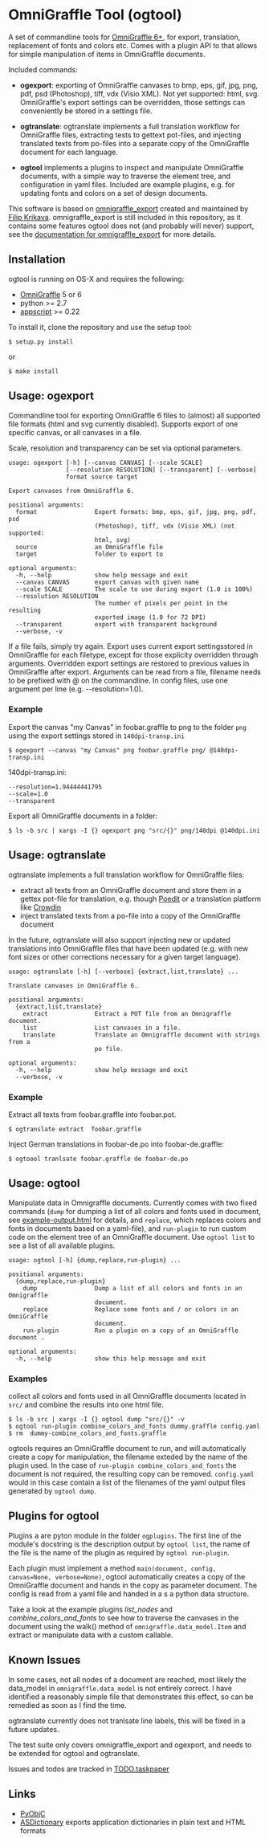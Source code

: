 # OmniGraffle Tool (ogtool)


A set of commandline tools for [OmniGraffle 6+](http://www.omnigroup.com/products/omnigraffle/), for export, translation, replacement of fonts and colors etc. Comes with a plugin API to that allows for simple manipulation of items in OmniGraffle documents.


Included commands:

- **ogexport**: exporting of OmniGraffle canvases to bmp, eps, gif, jpg, png, pdf, psd (Photoshop), tiff, vdx (Visio XML). Not yet supported: html, svg. OmniGraffle's export settings can be overridden, those settings can conveniently be stored in a settings file. 
- **ogtranslate**: ogtranslate implements a full translation workflow for OmniGraffle files, extracting tests to gettext pot-files, and injecting translated texts from po-files into a separate copy of the OmniGraffle document
for each language.

- **ogtool** implements a plugins to inspect and manipulate OmniGraffle documents, with a simple way to traverse the element tree, and configuration in yaml files. Included are example plugins, e.g. for updating fonts and colors on a set of design documents.


This software is based on [omnigraffle_export](https://github.com/fikovnik/omnigraffle-export) created and maintained by [Filip Krikava](https://github.com/fikovnik). omnigraffle_export is still included in this repository, as it contains some features ogtool does not (and probably will never) support, see the [documentation for omnigraffle_export](ommigraffle_export.md) for more details.


## Installation

ogtool is running on OS-X and requires the following: 

-   [OmniGraffle](http://www.omnigroup.com/mailman/archive/omnigraffle-users/2008/004785.html) 5 or 6
-   python \>= 2.7
-   [appscript](http://appscript.sourceforge.net/py-appscript/index.html) \>= 0.22

To install it, clone the repository and use the setup tool:

    $ setup.py install

or

    $ make install



## Usage: ogexport

Commandline tool for exporting OmniGraffle 6 files to (almost) all supported file formats (html and svg currently disabled). Supports export of one specific canvas, or all canvases in a file. 

Scale, resolution and transparency can be set via optional parameters.
    
    usage: ogexport [-h] [--canvas CANVAS] [--scale SCALE]
                    [--resolution RESOLUTION] [--transparent] [--verbose]
                    format source target
    
    Export canvases from OmniGraffle 6.
    
    positional arguments:
      format                Export formats: bmp, eps, gif, jpg, png, pdf, psd
                            (Photoshop), tiff, vdx (Visio XML) (not supported:
                            html, svg)
      source                an OmniGraffle file
      target                folder to export to
    
    optional arguments:
      -h, --help            show help message and exit
      --canvas CANVAS       export canvas with given name
      --scale SCALE         The scale to use during export (1.0 is 100%)
      --resolution RESOLUTION
                            The number of pixels per point in the resulting
                            exported image (1.0 for 72 DPI)
      --transparent         export with transparent background
      --verbose, -v
   
If a file fails, simply try again. Export uses current export settingsstored in OmniGraffle for each filetype, except for those explicity overridden through arguments. Overridden export settings are restored to previous values in OmniGraffle after export. Arguments can be read from a file, filename needs to be prefixed with @ on the commandline. In config files, use one argument per line (e.g. --resolution=1.0).

### Example

Export the canvas "my Canvas" in foobar.graffle to png to the folder `png` using the export settings stored in `140dpi-transp.ini`

    $ ogexport --canvas "my Canvas" png foobar.graffle png/ @140dpi-transp.ini

140dpi-transp.ini:

    --resolution=1.94444441795
    --scale=1.0
    --transparent

Export all OmniGraffle documents in a folder:

    $ ls -b src | xargs -I {} ogexport png "src/{}" png/140dpi @140dpi.ini


## Usage: ogtranslate
  
ogtranslate implements a full translation workflow for OmniGraffle files: 

- extract all texts from an OmniGraffle document and store them in a gettex pot-file for translation, e.g. though [Poedit](http://poedit.net) or a translation platform like [Crowdin](http://crowdin.com)
- inject translated texts from a po-file into a copy of the OmniGraffle document

In the future, ogtranslate will also support injecting new or updated translations into OmniGraffle files that have been updated (e.g. with new font sizes or other corrections necessary for a given target language).


    usage: ogtranslate [-h] [--verbose] {extract,list,translate} ...
    
    Translate canvases in OmniGraffle 6.

    positional arguments:
      {extract,list,translate}
        extract             Extract a POT file from an Omnigraffle document.
        list                List canvases in a file.
        translate           Translate an Omnigraffle document with strings from a
                            po file.

    optional arguments:
      -h, --help            show help message and exit
      --verbose, -v


### Example

Extract all texts from foobar.graffle into foobar.pot.

    $ ogtranslate extract  foobar.graffle

Inject German translations in foobar-de.po into foobar-de.graffle:

    $ ogtoool tranlsate foobar.graffle de foobar-de.po


## Usage: ogtool

Manipulate data in Omnigraffle documents. Currently comes with two fixed commands (`dump` for dumping a list of all colors and fonts used in document, see [example-output.html](example-output.html) for details, and `replace`, which replaces colors and fonts in documents based on a yaml-file), and `run-plugin` to run custom code on the element tree of an OmniGraffle document. Use `ogtool list` to see a list of all available plugins.

    usage: ogtool [-h] {dump,replace,run-plugin} ...
    
    positional arguments:
      {dump,replace,run-plugin}
        dump                Dump a list of all colors and fonts in an Omnigraffle
                            document.
        replace             Replace some fonts and / or colors in an OmniGraffle
                            document.
        run-plugin          Run a plugin on a copy of an OmniGraffle document .
    
    optional arguments:
      -h, --help            show this help message and exit


### Examples

collect all colors and fonts used in all OmniGraffle documents located in `src/` and combine the results into one html file.

    $ ls -b src | xargs -I {} ogtool dump "src/{}" -v
    $ ogtool run-plugin combine_colors_and_fonts dummy.graffle config.yaml
    $ rm  dummy-combine_colors_and_fonts.graffle

ogtools requires an OmniGraffle document to run, and will automatically create a copy for manipulation, the filename exteded by the name of the plugin used. In the case of `run-plugin combine_colors_and_fonts` the document is not required, the resulting copy can be removed. `config.yaml` would in this case contain a list of the filenames of the yaml output files generated by `ogtool dump`. 


## Plugins for ogtool

Plugins a are pyton module in the folder `ogplugins`. The first line of the module's docstring is the description output by `ogtool list`, the name of the file is the name of the plugin as required by `ogtool run-plugin`. 

Each plugin must implement a method `main(document, config, canvas=None, verbose=None)`, ogtool automatically creates a copy of the OmniGraffle document and hands in the copy as parameter document. The config is read from a yaml file and handed in a s a python data structure. 

Take a look at the example plugins _list_nodes_ and _combine_colors_and_fonts_ to see how to traverse the canvases in the document using the walk() method of  `omnigraffle.data_model.Item` and extract or manipulate data with a custom callable.

## Known Issues

In some cases, not all nodes of a document are reached, most likely the data_model in `omnigraffle.data_model` is not entirely correct. I have identified a reasonably simple file that demonstrates this effect, so can be remedied as soon as I find the time.

ogtranslate currently does not tranlsate line labels, this will be fixed in a future updates.

The test suite only covers omnigraffle_export and ogexport, and needs to be extended for ogtool and ogtranslate.

Issues and todos are tracked in [TODO.taskpaper](TODO.taskpaper)

## Links

* [PyObjC](https://bitbucket.org/ronaldoussoren/pyobjc/)
* [ASDictionary](http://appscript.sourceforge.net/tools.html#asdictionary) exports application dictionaries in plain text and HTML formats

